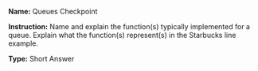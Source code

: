 **Name:** Queues Checkpoint 

**Instruction:** Name and explain the function(s) typically implemented for a queue. Explain what the function(s) represent(s) in the Starbucks line example.

**Type:** Short Answer